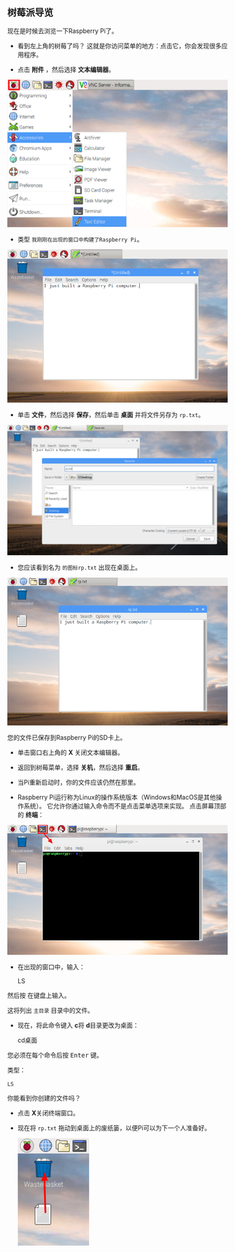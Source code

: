 ## 树莓派导览

现在是时候去浏览一下Raspberry Pi了。

+ 看到左上角的树莓了吗？ 这就是你访问菜单的地方：点击它，你会发现很多应用程序。

+ 点击 **附件** ，然后选择 **文本编辑器**。

![截图](images/pi-accessories.png)

+ 类型 `我刚刚在出现的窗口中构建了Raspberry Pi`。

![截图](images/pi-text-editor.png)

+ 单击 **文件**，然后选择 **保存**，然后单击 **桌面** 并将文件另存为 `rp.txt`。

![截图](images/pi-save.png)

+ 您应该看到名为 `的图标rp.txt` 出现在桌面上。

![截图](images/pi-saved.png)

您的文件已保存到Raspberry Pi的SD卡上。

+ 单击窗口右上角的 **X** 关闭文本编辑器。

+ 返回到树莓菜单，选择 **关机**，然后选择 **重启**。

+ 当Pi重新启动时，你的文件应该仍然在那里。

+ Raspberry Pi运行称为Linux的操作系统版本（Windows和MacOS是其他操作系统）。 它允许你通过输入命令而不是点击菜单选项来实现。 点击屏幕顶部的 **终端**：

![截图](images/pi-command-prompt.png)

+ 在出现的窗口中，输入：

    LS
    

然后按 <kbd>在键盘上输入</kbd>。

这将列出 `主目录` 目录中的文件。

+ 现在，将此命令键入 **c**将 **d**目录更改为桌面：

    cd桌面
    

您必须在每个命令后按 <kbd>Enter</kbd> 键。

类型：

    LS
    

你能看到你创建的文件吗？

+ 点击 **X**关闭终端窗口。

+ 现在将 `rp.txt` 拖动到桌面上的废纸篓，以便Pi可以为下一个人准备好。
    
    ![截图](images/pi-waste.png)